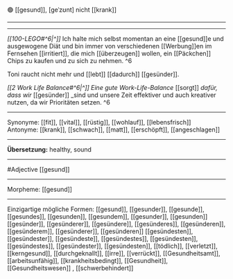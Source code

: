 🟢 [[gesund]], [geˈzʊnt]
nicht [[krank]]

---
---

*[[100-LEGO#^6|^]]* Ich halte mich selbst momentan an eine [[gesund]]e und ausgewogene Diät und bin immer von verschiedenen [[Werbung]]en im Fernsehen [[irritiert]], die mich [[überzeugen]] wollen, ein [[Päckchen]] Chips zu kaufen und zu sich zu nehmen. ^6



Toni raucht nicht mehr und [[lebt]] [[dadurch]] [[gesünder]].

_[[2 Work Life Balance#^6|^]]_ _Eine gute Work-Life-Balance_ [[sorgt]] _dafür, dass wir_ [[gesünder]] \_sind und unsere Zeit effektiver und auch kreativer nutzen, da wir Prioritäten setzen. ^6

---

Synonyme: [[fit]], [[vital]], [[rüstig]], [[wohlauf]], [[lebensfrisch]]  
Antonyme: [[krank]], [[schwach]], [[matt]], [[erschöpft]], [[angeschlagen]]

---

**Übersetzung:**
healthy, sound

---

#Adjective [[gesund]]

---

Morpheme:
[[gesund]]

---

Einzigartige mögliche Formen:
[[gesund]], [[gesunder]], [[gesunde]], [[gesundes]], [[gesunden]], [[gesundem]], [[gesunder]], [[gesunden]]
[[gesünder]], [[gesünderer]], [[gesündere]], [[gesünderes]], [[gesünderen]], [[gesünderem]], [[gesünderer]], [[gesünderen]]
[[gesündesten]], [[gesündester]], [[gesündeste]], [[gesündestes]], [[gesündesten]], [[gesündestes]], [[gesündester]], [[gesündesten]], [[tödlich]], [[verletzt]], [[kerngesund]], [[durchgeknallt]], [[irre]], [[verrückt]], [[Gesundheitsamt]], [[arbeitsunfähig]], [[krankheitsbedingt]], [[Gesundheit]], [[Gesundheitswesen]]
, [[schwerbehindert]]